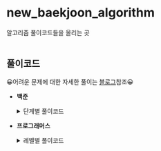 # new_baekjoon_algorithm
알고리즘 풀이코드들을 올리는 곳
</br></br>

## 풀이코드
😀어려운 문제에 대한 자세한 풀이는 [블로그](https://crupy.tistory.com/category)참조😀</br>

- **백준**
    <details>
    <summary>단계별 풀이코드</summary>
    <div markdown="1">

    - [1단계](https://github.com/crupy/new_baekjoon_algorithm/tree/master/src/step1)</br>
    - [2단계](https://github.com/crupy/new_baekjoon_algorithm/tree/master/src/step2)</br>
    - [3단계](https://github.com/crupy/new_baekjoon_algorithm/tree/master/src/step3)</br>
    - [4단계](https://github.com/crupy/new_baekjoon_algorithm/tree/master/src/step4)</br>
    - [5단계](https://github.com/crupy/new_baekjoon_algorithm/tree/master/src/step5)</br>
    - [6단계](https://github.com/crupy/new_baekjoon_algorithm/tree/master/src/step6)</br>
    - [7단계](https://github.com/crupy/new_baekjoon_algorithm/tree/master/src/step7)</br>
    - [8단계](https://github.com/crupy/new_baekjoon_algorithm/tree/master/src/step8)</br>

    </div>
    </details>


- **프로그래머스**
    <details>
    <summary>레벨별 풀이코드</summary>
    <div markdown="1">
        
    - [Level1](https://github.com/crupy/new_baekjoon_algorithm/tree/master/src/Programmers/Level1)
    - [Level2](https://github.com/crupy/new_baekjoon_algorithm/tree/master/src/Programmers/Level2)
    </div>
    </details>
